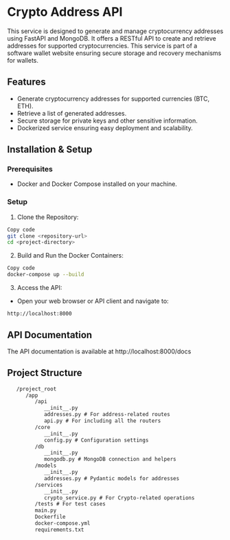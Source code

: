 # Crypto Address API

This service is designed to generate and manage cryptocurrency addresses using FastAPI and MongoDB. It offers a RESTful
API to create and retrieve addresses for supported cryptocurrencies. This service is part of a software wallet website
ensuring secure storage and recovery mechanisms for wallets.

## Features

- Generate cryptocurrency addresses for supported currencies (BTC, ETH).
- Retrieve a list of generated addresses.
- Secure storage for private keys and other sensitive information.
- Dockerized service ensuring easy deployment and scalability.

## Installation & Setup

### Prerequisites

- Docker and Docker Compose installed on your machine.

### Setup

1. Clone the Repository:

```sh
Copy code
git clone <repository-url>
cd <project-directory>
```

2. Build and Run the Docker Containers:

```sh
Copy code
docker-compose up --build
```

3. Access the API:
- Open your web browser or API client and navigate to:

```arduino
http://localhost:8000
```


## API Documentation

The API documentation is available at http://localhost:8000/docs


## Project Structure
```md
   /project_root
      /app
         /api
            __init__.py
            addresses.py # For address-related routes
            api.py # For including all the routers
         /core
            __init__.py
            config.py # Configuration settings
         /db
            __init__.py
            mongodb.py # MongoDB connection and helpers
         /models
            __init__.py
            addresses.py # Pydantic models for addresses
         /services
            __init__.py
            crypto_service.py # For Crypto-related operations
         /tests # For test cases
         main.py
         Dockerfile
         docker-compose.yml
         requirements.txt
```
